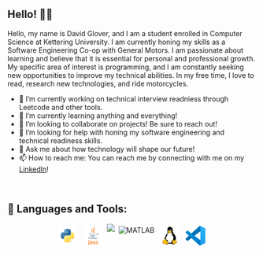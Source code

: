 ## Hello! 👋🏽

Hello, my name is David Glover, and I am a student enrolled in Computer Science at Kettering University. I am currently honing my skills as a Software Engineering Co-op with General Motors. I am passionate about learning and believe that it is essential for personal and professional growth. My specific area of interest is programming, and I am constantly seeking new opportunities to improve my technical abilities. In my free time, I love to read, research new technologies, and ride motorcycles.


- 🔭 I’m currently working on technical interview readniess through Leetcode and other tools.
- 🌱 I’m currently learning anything and everything!
- 👯 I’m looking to collaborate on projects! Be sure to reach out!
- 🤔 I’m looking for help with honing my software engineering and technical readiness skills.
- 💬 Ask me about how technology will shape our future!
- 📫 How to reach me: You can reach me by connecting with me on my [LinkedIn](https://www.linkedin.com/in/david-glover-jr/)! 


<br />

## 🧰 Languages and Tools:
<p align="center">
  <img src="https://raw.githubusercontent.com/github/explore/main/topics/python/python.png" alt="Python" height="40" style="vertical-align:top; margin:4px">
  <img src="https://raw.githubusercontent.com/github/explore/main/topics/java/java.png" alt="Java" height="40" style="vertical-align:top; margin:4px">
  <img src="[https://raw.githubusercontent.com/github/explore/main/topics/matlab/matlab.png](https://www.mathworks.com/" target="_blank" rel="noreferrer"> <img src="https://upload.wikimedia.org/wikipedia/commons/2/21/Matlab_Logo.png)" alt="MATLAB" height="40" style="vertical-align:top; margin:4px">
  <img src="https://raw.githubusercontent.com/github/explore/main/topics/linux/linux.png" alt="Ubuntu Linux" height="40" style="vertical-align:top; margin:4px">
  <img src="https://raw.githubusercontent.com/github/explore/main/topics/visual-studio-code/visual-studio-code.png" alt="VS Code" height="40" style="vertical-align:top; margin:4px">
</p>




